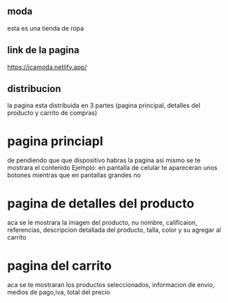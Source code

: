 ## moda
esta es una tienda de ropa
## link de la pagina
https://jcamoda.netlify.app/
## distribucion 
la pagina esta distribuida en 3 partes (pagina principal, detalles del producto y carrito de compras)
# pagina princiapl 
de pendiendo que que dispositivo habras la pagina asi mismo se te mostrara el contenido
Ejemplo: en pantalla de celular te apareceran unos botones mientras que en pantallas grandes no
# pagina de detalles del producto
aca se le mostrara la imagen del producto, nu nombre, calificaion, referencias, descripcion detallada del producto, talla, color y su agregar al carrito
# pagina del carrito
aca se te mostraran los productos seleccionados, informacion de envio, medios de pago,iva, total del precio
